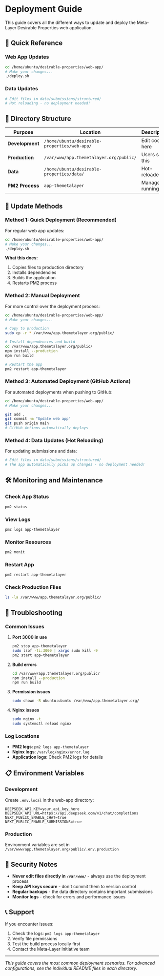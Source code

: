 # Deployment Guide

This guide covers all the different ways to update and deploy the Meta-Layer Desirable Properties web application.

## 🚀 Quick Reference

### Web App Updates
```bash
cd /home/ubuntu/desirable-properties/web-app/
# Make your changes...
./deploy.sh
```

### Data Updates
```bash
# Edit files in data/submissions/structured/
# Hot reloading - no deployment needed!
```

## 📁 Directory Structure

| Purpose | Location | Description |
|---------|----------|-------------|
| **Development** | `/home/ubuntu/desirable-properties/web-app/` | Edit code here |
| **Production** | `/var/www/app.themetalayer.org/public/` | Users see this |
| **Data** | `/home/ubuntu/desirable-properties/data/` | Hot-reloaded |
| **PM2 Process** | `app-themetalayer` | Manages running app |

## 🔄 Update Methods

### Method 1: Quick Deployment (Recommended)

For regular web app updates:

```bash
cd /home/ubuntu/desirable-properties/web-app/
# Make your changes...
./deploy.sh
```

**What this does:**
1. Copies files to production directory
2. Installs dependencies
3. Builds the application
4. Restarts PM2 process

### Method 2: Manual Deployment

For more control over the deployment process:

```bash
cd /home/ubuntu/desirable-properties/web-app/
# Make your changes...

# Copy to production
sudo cp -r * /var/www/app.themetalayer.org/public/

# Install dependencies and build
cd /var/www/app.themetalayer.org/public/
npm install --production
npm run build

# Restart the app
pm2 restart app-themetalayer
```

### Method 3: Automated Deployment (GitHub Actions)

For automated deployments when pushing to GitHub:

```bash
cd /home/ubuntu/desirable-properties/web-app/
# Make your changes...

git add .
git commit -m "Update web app"
git push origin main
# GitHub Actions automatically deploys
```

### Method 4: Data Updates (Hot Reloading)

For updating submissions and data:

```bash
# Edit files in data/submissions/structured/
# The app automatically picks up changes - no deployment needed!
```

## 🛠️ Monitoring and Maintenance

### Check App Status
```bash
pm2 status
```

### View Logs
```bash
pm2 logs app-themetalayer
```

### Monitor Resources
```bash
pm2 monit
```

### Restart App
```bash
pm2 restart app-themetalayer
```

### Check Production Files
```bash
ls -la /var/www/app.themetalayer.org/public/
```

## 🔧 Troubleshooting

### Common Issues

1. **Port 3000 in use**
   ```bash
   pm2 stop app-themetalayer
   sudo lsof -ti:3000 | xargs sudo kill -9
   pm2 start app-themetalayer
   ```

2. **Build errors**
   ```bash
   cd /var/www/app.themetalayer.org/public/
   npm install --production
   npm run build
   ```

3. **Permission issues**
   ```bash
   sudo chown -R ubuntu:ubuntu /var/www/app.themetalayer.org/
   ```

4. **Nginx issues**
   ```bash
   sudo nginx -t
   sudo systemctl reload nginx
   ```

### Log Locations

- **PM2 logs**: `pm2 logs app-themetalayer`
- **Nginx logs**: `/var/log/nginx/error.log`
- **Application logs**: Check PM2 logs for details

## 📋 Environment Variables

### Development
Create `.env.local` in the web-app directory:
```env
DEEPSEEK_API_KEY=your_api_key_here
DEEPSEEK_API_URL=https://api.deepseek.com/v1/chat/completions
NEXT_PUBLIC_ENABLE_CHAT=true
NEXT_PUBLIC_ENABLE_SUBMISSIONS=true
```

### Production
Environment variables are set in `/var/www/app.themetalayer.org/public/.env.production`

## 🔐 Security Notes

- **Never edit files directly in `/var/www/`** - always use the deployment process
- **Keep API keys secure** - don't commit them to version control
- **Regular backups** - the data directory contains important submissions
- **Monitor logs** - check for errors and performance issues

## 📞 Support

If you encounter issues:

1. Check the logs: `pm2 logs app-themetalayer`
2. Verify file permissions
3. Test the build process locally first
4. Contact the Meta-Layer Initiative team

---

*This guide covers the most common deployment scenarios. For advanced configurations, see the individual README files in each directory.* 